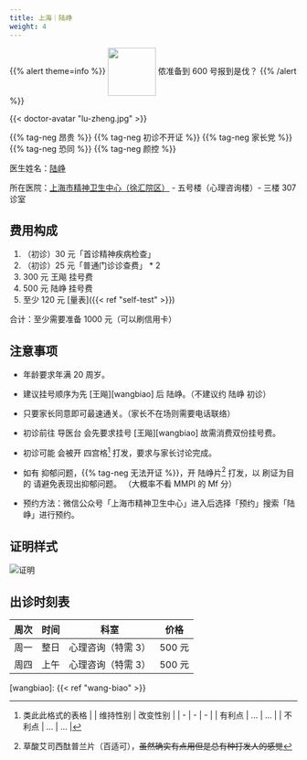 ```yaml
---
title: 上海｜陆峥
weight: 4
---
```


{{% alert theme=info %}}
<img src="/images/wpnl.jpg" style="display:inline;height:6em;vertical-align:middle" /> 侬准备到 600 号报到是伐？
{{% /alert %}}

{{< doctor-avatar "lu-zheng.jpg" >}}

{{% tag-neg 昂贵 %}} {{% tag-neg 初诊不开证 %}}
{{% tag-neg 家长党 %}} {{% tag-neg 恐同 %}} {{% tag-neg 颜控 %}}

医生姓名：[陆峥](http://www.smhc.org.cn/MedicalGuide/contents/48/30.html)

所在医院：[上海市精神卫生中心（徐汇院区）](https://amap.com/place/B0HR6N4LN1) - 五号楼（心理咨询楼）- 三楼 307 诊室

## 费用构成

1. （初诊）30 元「首诊精神疾病检查」
1. （初诊）25 元「普通门诊诊查费」 \* 2
1. 300 元 王飚 挂号费
1. 500 元 陆峥 挂号费
1. 至少 120 元 [量表]({{< ref "self-test" >}})

合计：至少需要准备 1000 元（可以刷信用卡）

## 注意事项

- 年龄要求年满 20 周岁。

- 建议挂号顺序为先 [王飚][wangbiao] 后 陆峥。（不建议约 陆峥 初诊）

- 只要家长同意即可最速通关。（家长不在场则需要电话联络）

- 初诊前往 导医台 会先要求挂号 [王飚][wangbiao] 故需消费双份挂号费。

- 初诊可能 会被开 四宫格[^1] 打发，要求与家长讨论完成。

- 如有 抑郁问题，{{% tag-neg 无法开证 %}}，开 陆峥片[^2] 打发，以 刷证为目的 请避免表现出抑郁问题。
（大概率不看 MMPI 的 Mf 分）

- 预约方法：微信公众号「上海市精神卫生中心」进入后选择「预约」搜索「陆峥」进行预约。

## 证明样式

![证明](images/doctor/proof/lu-zheng.jpg)

## 出诊时刻表

| 周次 | 时间 | 科室 | 价格 |
| :---: | :---: | :---: | :---: |
| 周一 | 整日 | 心理咨询（特需 3）| 500 元 |
| 周四 | 上午 | 心理咨询（特需 3）| 500 元 |

[^1]: 类此此格式的表格
| | 维持性别 | 改变性别 |
| - | - | - |
| 有利点 | ... | ... |
| 不利点 | ... | ... |

[^2]: 草酸艾司西酞普兰片（百适可），~~虽然确实有点用但是总有种打发人的感觉~~

[wangbiao]: {{< ref "wang-biao" >}}
